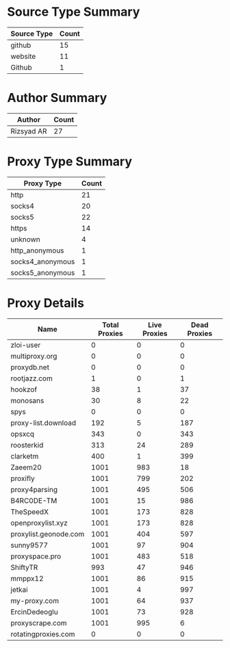 # Source Type Summary

| Source Type | Count |
|-------------|-------|
| github | 15 |
| website | 11 |
| Github | 1 |


# Author Summary

| Author | Count |
|--------|-------|
| Rizsyad AR | 27 |


# Proxy Type Summary

| Proxy Type | Count |
|------------|-------|
| http | 21 |
| socks4 | 20 |
| socks5 | 22 |
| https | 14 |
| unknown | 4 |
| http_anonymous | 1 |
| socks4_anonymous | 1 |
| socks5_anonymous | 1 |


# Proxy Details

| Name | Total Proxies | Live Proxies | Dead Proxies |
|------|---------------|--------------|---------------|
| zloi-user | 0 | 0 | 0 |
| multiproxy.org | 0 | 0 | 0 |
| proxydb.net | 0 | 0 | 0 |
| rootjazz.com | 1 | 0 | 1 |
| hookzof | 38 | 1 | 37 |
| monosans | 30 | 8 | 22 |
| spys | 0 | 0 | 0 |
| proxy-list.download | 192 | 5 | 187 |
| opsxcq | 343 | 0 | 343 |
| roosterkid | 313 | 24 | 289 |
| clarketm | 400 | 1 | 399 |
| Zaeem20 | 1001 | 983 | 18 |
| proxifly | 1001 | 799 | 202 |
| proxy4parsing | 1001 | 495 | 506 |
| B4RC0DE-TM | 1001 | 15 | 986 |
| TheSpeedX | 1001 | 173 | 828 |
| openproxylist.xyz | 1001 | 173 | 828 |
| proxylist.geonode.com | 1001 | 404 | 597 |
| sunny9577 | 1001 | 97 | 904 |
| proxyspace.pro | 1001 | 483 | 518 |
| ShiftyTR | 993 | 47 | 946 |
| mmppx12 | 1001 | 86 | 915 |
| jetkai | 1001 | 4 | 997 |
| my-proxy.com | 1001 | 64 | 937 |
| ErcinDedeoglu | 1001 | 73 | 928 |
| proxyscrape.com | 1001 | 995 | 6 |
| rotatingproxies.com | 0 | 0 | 0 |
